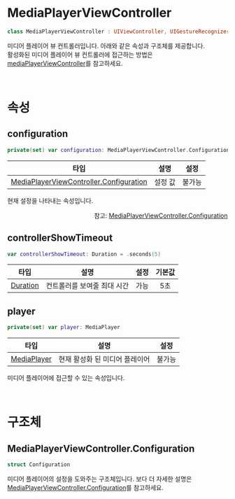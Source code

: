 # MediaPlayerViewController

```swift
class MediaPlayerViewController : UIViewController, UIGestureRecognizerDelegate
```

미디어 플레이어 뷰 컨트롤러입니다. 아래와 같은 속성과 구조체를 제공합니다. <br>
활성화된 미디어 플레이어 뷰 컨트롤러에 접근하는 방법은 [mediaPlayerViewController](../uiviewcontroller/home.md#mediaplayerviewcontroller)를 참고하세요.

<br>

# 속성

## configuration

```swift
private(set) var configuration: MediaPlayerViewController.Configuration
```

|타입|설명|설정|
|:--:|:--:|:--:|
|[MediaPlayerViewController.Configuration](#mediaplayerviewcontrollerconfiguration)|설정 값|불가능|

현재 설정을 나타내는 속성입니다.

<div align="right">
참고: <a href="#mediaplayerviewcontrollerconfiguration">MediaPlayerViewController.Configuration</a>
</div>

## controllerShowTimeout

```swift
var controllerShowTimeout: Duration = .seconds(5)
```

|타입|설명|설정|기본값|
|:--:|:--:|:--:|:--:|
|[Duration](../../struct/duration/home.md)|컨트롤러를 보여줄 최대 시간|가능|5초|

## player

```swift
private(set) var player: MediaPlayer
```

|타입|설명|설정|
|:--:|:--:|:--:|
|[MediaPlayer](../media-player/home.md)|현재 활성화 된 미디어 플레이어|불가능|

미디어 플레이어에 접근할 수 있는 속성입니다.

<br>

# 구조체

## MediaPlayerViewController.Configuration

```swift
struct Configuration
```
미디어 플레이어의 설정을 도와주는 구조체입니다. 보다 더 자세한 설명은 [MediaPlayerViewController.Configuration](../../struct/media-player-view-controller-configuration/home.md)를 참고하세요.
